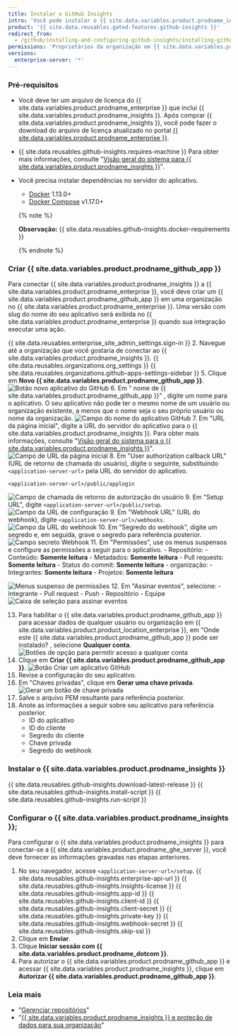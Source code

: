 ```yaml
---
title: Instalar o GitHub Insights
intro: 'Você pode instalar o {{ site.data.variables.product.prodname_insights }} e conectar o aplicativo autônomo ao {{ site.data.variables.product.prodname_ghe_server }}.'
product: '{{ site.data.reusables.gated-features.github-insights }}'
redirect_from:
  - /github/installing-and-configuring-github-insights/installing-github-insights
permissions: 'Proprietários da organização em {{ site.data.variables.product.prodname_enterprise }} com permissões de leitura para o repositório `github/insights-releases` e acesso de administrador ao servidor de aplicativos pode instalar o {{ site.data.variables.product.prodname_insights }}.'
versions:
  enterprise-server: '*'
---
```


### Pré-requisitos

- Você deve ter um arquivo de licença do {{ site.data.variables.product.prodname_enterprise }} que inclui {{ site.data.variables.product.prodname_insights }}. Após comprar {{ site.data.variables.product.prodname_insights }}, você pode fazer o download do arquivo de licença atualizado no portal [{{ site.data.variables.product.prodname_enterprise }}](https://enterprise.github.com/download).
- {{ site.data.reusables.github-insights.requires-machine }} Para obter mais informações, consulte "[Visão geral do sistema para {{ site.data.variables.product.prodname_insights }}](/github/installing-and-configuring-github-insights/system-overview-for-github-insights#requirements-for-running-github-insights)".
- Você precisa instalar dependências no servidor do aplicativo.
  - [Docker](https://docs.docker.com/install/) 1.13.0+
  - [Docker Compose](https://docs.docker.com/compose/install/) v1.17.0+

  {% note %}

  **Observação:** {{ site.data.reusables.github-insights.docker-requirements }}

  {% endnote %}

### Criar {{ site.data.variables.product.prodname_github_app }}

Para conectar {{ site.data.variables.product.prodname_insights }} a {{ site.data.variables.product.prodname_enterprise }}, você deve criar um {{ site.data.variables.product.prodname_github_app }} em uma organização no {{ site.data.variables.product.prodname_enterprise }}. Uma versão com slug do nome do seu aplicativo será exibida no {{ site.data.variables.product.prodname_enterprise }} quando sua integração executar uma ação.

{{ site.data.reusables.enterprise_site_admin_settings.sign-in }}
2. Navegue até a organização que você gostaria de conectar ao {{ site.data.variables.product.prodname_insights }}.
{{ site.data.reusables.organizations.org_settings }}
{{ site.data.reusables.organizations.github-apps-settings-sidebar }}
5. Clique em **Novo {{ site.data.variables.product.prodname_github_app }}**. ![Botão novo aplicativo do GitHub](/assets/images/help/apps/github_apps_new.png)
6. Em " nome de {{ site.data.variables.product.prodname_github_app }}" , digite um nome para o aplicativo. O seu aplicativo não pode ter o mesmo nome de um usuário ou organização existente, a menos que o nome seja o seu próprio usuário ou nome da organização. ![Campo do nome do aplicativo GitHub](/assets/images/help/apps/github_apps_app_name.png)
7. Em "URL da página inicial", digite a URL do servidor do aplicativo para o {{ site.data.variables.product.prodname_insights }}. Para obter mais informações, consulte "[Visão geral do sistema para o {{ site.data.variables.product.prodname_insights }}](/insights/installing-and-configuring-github-insights/system-overview-for-github-insights#requirements-for-running-github-insights)". ![Campo de URL da página inicial](/assets/images/help/apps/github_apps_homepage_url.png)
8. Em "User authorization callback URL" (URL de retorno de chamada do usuário), digite o seguinte, substituindo `<application-server-url>` pela URL do servidor do aplicativo.
   ```
   <application-server-url>/public/applogin
   ```
   ![Campo de chamada de retorno de autorização do usuário](/assets/images/help/apps/github_apps_user_authorization.png)
9. Em "Setup URL", digite `<application-server-url>/public/setup`. ![Campo da URL de configuração](/assets/images/help/apps/github-apps-setup-url.png)
9. Em "Webhook URL" (URL do webhook), digite `<application-server-url>/webhooks`. ![Campo da URL do webhook](/assets/images/help/apps/github_apps_webhook_url.png)
10. Em "Segredo do webhook", digite um segredo e, em seguida, grave o segredo para referência posterior. ![Campo secreto Webhook](/assets/images/help/apps/github_apps_webhook_secret.png)
11. Em "Permissões", use os menus suspensos e configure as permissões a seguir para o aplicativo.
    - Repositório:
      - Conteúdo: **Somente leitura**
      - Metadados: **Somente leitura**
      - Pull requests: **Somente leitura**
      - Status do commit: **Somente leitura**
    - organização:
      - Integrantes: **Somente leitura**
      - Projetos: **Somente leitura**

  ![Menus suspenso de permissões](/assets/images/help/apps/github_apps_new_permissions_post2dot13.png)
12. Em "Assinar eventos", selecione:
    - Integrante
    - Pull request
    - Push
    - Repositório
    - Equipe ![Caixa de seleção para assinar eventos](/assets/images/help/apps/github_apps_subscribe_to_events_pr_push_repository.png)

13. Para habilitar o {{ site.data.variables.product.prodname_github_app }} para acessar dados de qualquer usuário ou organização em {{ site.data.variables.product.product_location_enterprise }}, em "Onde este {{ site.data.variables.product.prodname_github_app }} pode ser instalado? , selecione **Qualquer conta**. ![Botões de opção para permitir acesso a qualquer conta](/assets/images/help/apps/github_apps_installation_options_any_account.png)
14. Clique em **Criar {{ site.data.variables.product.prodname_github_app }}**. ![Botão Criar um aplicativo GitHub](/assets/images/help/apps/github_apps_create_github_app.png)
15. Revise a configuração do seu aplicativo.
16. Em "Chaves privadas", clique em **Gerar uma chave privada**. ![Gerar um botão de chave privada](/assets/images/help/apps/generate-private-key.png)
17. Salve o arquivo PEM resultante para referência posterior.
18. Anote as informações a seguir sobre seu aplicativo para referência posterior.
    - ID do aplicativo
    - ID do cliente
    - Segredo do cliente
    - Chave privada
    - Segredo do webhook

### Instalar o {{ site.data.variables.product.prodname_insights }}

{{ site.data.reusables.github-insights.download-latest-release }}
{{ site.data.reusables.github-insights.install-script }}
{{ site.data.reusables.github-insights.run-script }}

### Configurar o {{ site.data.variables.product.prodname_insights }};

Para configurar o {{ site.data.variables.product.prodname_insights }} para conectar-se a {{ site.data.variables.product.prodname_ghe_server }}, você deve fornecer as informações gravadas nas etapas anteriores.

1. No seu navegador, acesse `<application-server-url>/setup`.
{{ site.data.reusables.github-insights.enterprise-api-url }}
{{ site.data.reusables.github-insights.insights-license }}
{{ site.data.reusables.github-insights.app-id }}
{{ site.data.reusables.github-insights.client-id }}
{{ site.data.reusables.github-insights.client-secret }}
{{ site.data.reusables.github-insights.private-key }}
{{ site.data.reusables.github-insights.webhook-secret }}
{{ site.data.reusables.github-insights.skip-ssl }}
11. Clique em **Enviar**.
12. Clique **Iniciar sessão com {{ site.data.variables.product.prodname_dotcom }}**.
13. Para autorizar o {{ site.data.variables.product.prodname_github_app }} e acessar {{ site.data.variables.product.prodname_insights }}, clique em **Autorizar {{ site.data.variables.product.prodname_github_app }}**.

### Leia mais

- "[Gerenciar repositórios](/insights/installing-and-configuring-github-insights/managing-repositories)"
- "[{{ site.data.variables.product.prodname_insights }} e proteção de dados para sua organização](/github/site-policy/github-insights-and-data-protection-for-your-organization)"
